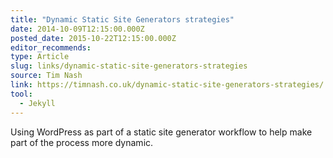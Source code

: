 ```yaml
---
title: "Dynamic Static Site Generators strategies"
date: 2014-10-09T12:15:00.000Z
posted_date: 2015-10-22T12:15:00.000Z
editor_recommends:
type: Article
slug: links/dynamic-static-site-generators-strategies
source: Tim Nash
link: https://timnash.co.uk/dynamic-static-site-generators-strategies/
tool:
  - Jekyll
---
```

Using WordPress as part of a static site generator workflow to help make part of the process more dynamic.



